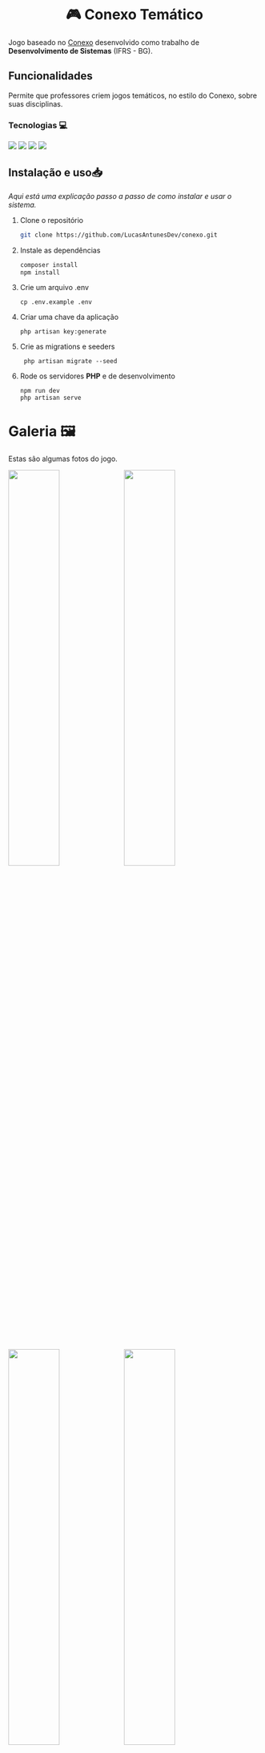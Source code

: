 <h1 align="center">🎮 Conexo Temático</h1>

Jogo baseado no [Conexo](https://conexo.ws/) desenvolvido como trabalho de **Desenvolvimento de Sistemas** (IFRS - BG). 

## Funcionalidades
Permite que professores criem jogos temáticos, no estilo do Conexo, sobre suas disciplinas.


### Tecnologias 💻
<div>
    <img src="https://img.shields.io/badge/Laravel-FF2D20?style=for-the-badge&logo=laravel&logoColor=white">
    <img src="https://img.shields.io/badge/JavaScript-F7DF1E?style=for-the-badge&logo=javascript&logoColor=black">
    <img src="https://img.shields.io/badge/Tailwind_CSS-38B2AC?style=for-the-badge&logo=tailwind-css&logoColor=white">
    <img src="https://img.shields.io/badge/MySQL-005C84?style=for-the-badge&logo=mysql&logoColor=white">
</div>

## Instalação e uso📥

_Aqui está uma explicação passo a passo de como instalar e usar o sistema._

1. Clone o repositório
    ```sh
    git clone https://github.com/LucasAntunesDev/conexo.git
    ```
2. Instale as dependências
    ```sh
    composer install
    npm install
    ```
3. Crie um arquivo .env
    ```
    cp .env.example .env
    ```
4. Criar uma chave da aplicação
    ```
    php artisan key:generate
    ```
5. Crie as migrations e seeders
    ```
     php artisan migrate --seed
    ```
6. Rode os servidores __PHP__ e de desenvolvimento
    ```
    npm run dev
    php artisan serve
    ```
# Galeria 🖼️
Estas são algumas fotos do jogo.
<div>
    <img src="https://github.com/user-attachments/assets/a640d9a9-fe79-4748-8f0f-f4d5f9b055ca" width="45%">
    <img src="https://github.com/user-attachments/assets/036772a8-401a-4230-92e8-b2ede9864c41" width="45%">
    <img src="https://github.com/user-attachments/assets/1118c4ea-6404-4153-ac7e-21e6fb0c5e47" width="45%">
    <img src="https://github.com/user-attachments/assets/bed4d5f1-0037-498c-b9e9-e512f2e07d56" width="45%">
    <img src="https://github.com/user-attachments/assets/2fdd562f-9eb7-4ce7-a26d-417e521ce77d" width="45%">
    <img src="https://github.com/user-attachments/assets/550dac18-1af8-4aee-82c0-1df72a955b88" width="45%">
    <img src="https://github.com/user-attachments/assets/ac9732d4-2d57-4376-8aae-046cb57b791e" width="45%">
    <img src="https://github.com/user-attachments/assets/0c02c71d-df2a-4102-87ca-b095f3d4e720" width="45%">
    <img src="https://github.com/user-attachments/assets/6f28986b-0027-4445-ae90-32d28b2b7b96" width="45%">
    <img src="https://github.com/user-attachments/assets/bf0489a1-75a9-4bb8-baf4-b8502f338021" width="45%">
</div>
